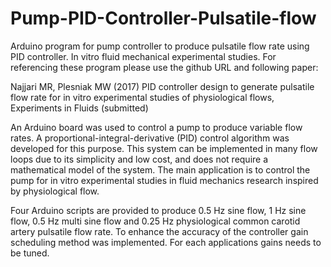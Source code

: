 # Pump-PID-Controller-Pulsatile-flow
Arduino program for pump controller to produce pulsatile flow rate using PID controller. In vitro fluid mechanical experimental studies.
For referencing these program please use the github URL and following paper:

Najjari MR, Plesniak MW (2017) PID controller design to generate pulsatile flow rate for in vitro experimental studies of physiological flows, Experiments in Fluids (submitted)


An Arduino board was used to control a pump to produce variable flow rates.
A proportional-integral-derivative (PID) control algorithm was developed for this purpose.
This system can be implemented in many flow loops due to its simplicity and low cost, and does not require a mathematical model of the system.
The main application is to control the pump for in vitro experimental studies in fluid mechanics research inspired by physiological flow.

Four Arduino scripts are provided to produce 0.5 Hz sine flow, 1 Hz sine flow, 0.5 Hz multi sine flow and 0.25 Hz physiological common carotid artery pulsatile flow rate.
To enhance the accuracy of the controller gain scheduling method was implemented. For each applications gains needs to be tuned.
